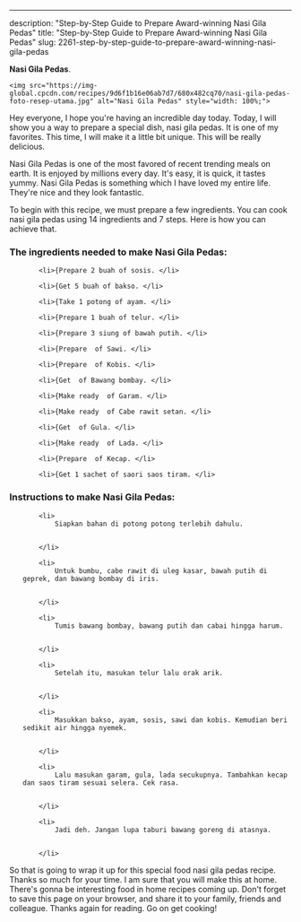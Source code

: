 ---
description: "Step-by-Step Guide to Prepare Award-winning Nasi Gila Pedas"
title: "Step-by-Step Guide to Prepare Award-winning Nasi Gila Pedas"
slug: 2261-step-by-step-guide-to-prepare-award-winning-nasi-gila-pedas

<p>
	<strong>Nasi Gila Pedas</strong>. 
	
</p>
<p>
	
	<img src="https://img-global.cpcdn.com/recipes/9d6f1b16e06ab7d7/680x482cq70/nasi-gila-pedas-foto-resep-utama.jpg" alt="Nasi Gila Pedas" style="width: 100%;">
	
	
</p>
<p>
	Hey everyone, I hope you're having an incredible day today. Today, I will show you a way to prepare a special dish, nasi gila pedas. It is one of my favorites. This time, I will make it a little bit unique. This will be really delicious.
</p>
	
<p>
	Nasi Gila Pedas is one of the most favored of recent trending meals on earth. It is enjoyed by millions every day. It's easy, it is quick, it tastes yummy. Nasi Gila Pedas is something which I have loved my entire life. They're nice and they look fantastic.
</p>
<p>
	
</p>

<p>
To begin with this recipe, we must prepare a few ingredients. You can cook nasi gila pedas using 14 ingredients and 7 steps. Here is how you can achieve that.
</p>

<h3>The ingredients needed to make Nasi Gila Pedas:</h3>

<ol>
	
		<li>{Prepare 2 buah of sosis. </li>
	
		<li>{Get 5 buah of bakso. </li>
	
		<li>{Take 1 potong of ayam. </li>
	
		<li>{Prepare 1 buah of telur. </li>
	
		<li>{Prepare 3 siung of bawah putih. </li>
	
		<li>{Prepare  of Sawi. </li>
	
		<li>{Prepare  of Kobis. </li>
	
		<li>{Get  of Bawang bombay. </li>
	
		<li>{Make ready  of Garam. </li>
	
		<li>{Make ready  of Cabe rawit setan. </li>
	
		<li>{Get  of Gula. </li>
	
		<li>{Make ready  of Lada. </li>
	
		<li>{Prepare  of Kecap. </li>
	
		<li>{Get 1 sachet of saori saos tiram. </li>
	
</ol>
<p>
	
</p>

<h3>Instructions to make Nasi Gila Pedas:</h3>

<ol>
	
		<li>
			Siapkan bahan di potong potong terlebih dahulu.
			
			
		</li>
	
		<li>
			Untuk bumbu, cabe rawit di uleg kasar, bawah putih di geprek, dan bawang bombay di iris.
			
			
		</li>
	
		<li>
			Tumis bawang bombay, bawang putih dan cabai hingga harum.
			
			
		</li>
	
		<li>
			Setelah itu, masukan telur lalu orak arik.
			
			
		</li>
	
		<li>
			Masukkan bakso, ayam, sosis, sawi dan kobis. Kemudian beri sedikit air hingga nyemek.
			
			
		</li>
	
		<li>
			Lalu masukan garam, gula, lada secukupnya. Tambahkan kecap dan saos tiram sesuai selera. Cek rasa.
			
			
		</li>
	
		<li>
			Jadi deh. Jangan lupa taburi bawang goreng di atasnya.
			
			
		</li>
	
</ol>

<p>
	
</p>

<p>
	So that is going to wrap it up for this special food nasi gila pedas recipe. Thanks so much for your time. I am sure that you will make this at home. There's gonna be interesting food in home recipes coming up. Don't forget to save this page on your browser, and share it to your family, friends and colleague. Thanks again for reading. Go on get cooking!
</p>
